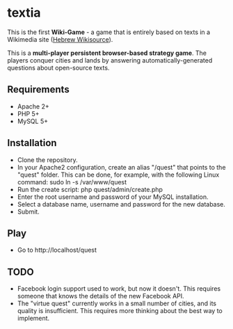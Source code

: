 # textia

This is the first **Wiki-Game** - a game that is entirely based on texts in a Wikimedia site ([Hebrew Wikisource](http://he.wikisource.org)).

This is a **multi-player persistent browser-based strategy game**. The players conquer cities and lands by answering automatically-generated questions about open-source texts.

## Requirements
* Apache 2+
* PHP 5+
* MySQL 5+

## Installation
* Clone the repository.
* In your Apache2 configuration, create an alias "/quest" that points to the "quest" folder. This can be done, for example, with the following Linux command:
	sudo ln -s <full-path-to-quest-folder> /var/www/quest
* Run the create script:
	php quest/admin/create.php
* Enter the root username and password of your MySQL installation.
* Select a database name, username and password for the new database.
* Submit.

## Play
* Go to http://localhost/quest

## TODO
* Facebook login support used to work, but now it doesn't. This requires someone that knows the details of the new Facebook API.
* The "virtue quest" currently works in a small number of cities, and its quality is insufficient. This requires more thinking about the best way to implement. 
